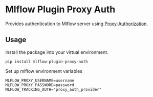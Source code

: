 # Mlflow Plugin Proxy Auth

Provides authentication to Mlflow server using [Proxy-Authorization](https://developer.mozilla.org/en-US/docs/Web/HTTP/Headers/Proxy-Authorization).

## Usage

Install the package into your virtual environment.

```
pip install mlflow-plugin-proxy-auth
```

Set up mlflow environment variables

```env
MLFLOW_PROXY_USERNAME=username
MLFLOW_PROXY_PASSWORD=password
MLFLOW_TRACKING_AUTH="proxy_auth_provider"
```
